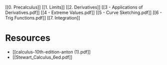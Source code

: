 [[0. Precalculus]]
[[1. Limits]]
[[2. Derivatives]]
[[3 - Applications of Derivatives.pdf]]
[[4 - Extreme Values.pdf]]
[[5 - Curve Sketching.pdf]]
[[6 - Trig Functions.pdf]]
[[7. Integration]]

# Resources
- [[calculus-10th-edition-anton (1).pdf]]
- [[Stewart_Calculus_6ed.pdf]]
